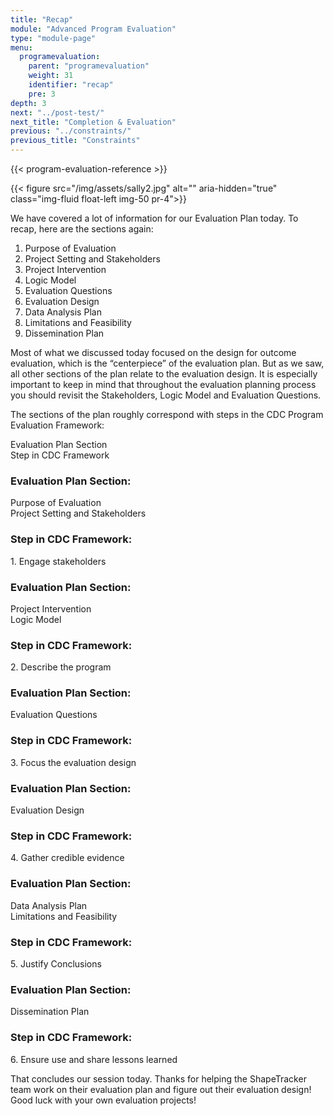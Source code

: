 ```yaml
---
title: "Recap"
module: "Advanced Program Evaluation"
type: "module-page"
menu:
  programevaluation:
    parent: "programevaluation"
    weight: 31
    identifier: "recap"
    pre: 3
depth: 3
next: "../post-test/"
next_title: "Completion & Evaluation"
previous: "../constraints/"
previous_title: "Constraints"
---
```

{{< program-evaluation-reference >}}

{{< figure src="/img/assets/sally2.jpg" alt="" aria-hidden="true" class="img-fluid float-left img-50 pr-4">}}

We have covered a lot of information for our Evaluation Plan today. To recap, here are the sections again:

<ol class="d-inline-block">
	<li>Purpose of Evaluation</li>
	<li>Project Setting and Stakeholders</li>
	<li>Project Intervention</li>
	<li>Logic Model</li>
	<li>Evaluation Questions</li>
	<li>Evaluation Design</li>
	<li>Data Analysis Plan</li>
	<li>Limitations and Feasibility</li>
	<li>Dissemination Plan</li>
</ol>

Most of what we discussed today focused on the design for outcome evaluation, which is the “centerpiece” of the evaluation plan. But as we saw, all other sections of the plan relate to the evaluation design. It is especially important to keep in mind that throughout the evaluation planning process you should revisit the Stakeholders, Logic Model and Evaluation Questions.

The sections of the plan roughly correspond with steps in the CDC Program Evaluation Framework:

<div class="row table-layout-display col-header d-none d-md-flex mr-md-5" aria-hidden="true">
    <div class="col-12 col-md-6">
        Evaluation Plan Section
    </div>
    <div class="col-12 col-md-6">
        Step in CDC Framework
    </div>
</div>
<div class="row table-layout-display mb-5 mb-md-0 mr-md-5">
    <div class="col-12 col-md-6 table-recap-module">
        <h3 class="d-block d-md-none" aria-hidden="false">Evaluation Plan Section:</h3>
        <div>Purpose of Evaluation</div>
        <div>Project Setting and Stakeholders</div>
    </div>
    <div class="col-12 col-md-6">
        <h3 class="d-block d-md-none" aria-hidden="false">Step in CDC Framework:</h3>
        <p class="pt-md-4">1. Engage stakeholders</p>
    </div>
</div>
<div class="row table-layout-display mb-5 mb-md-0 mr-md-5">
    <div class="col-12 col-md-6 table-recap-module">
        <h3 class="d-block d-md-none" aria-hidden="false">Evaluation Plan Section:</h3>
        <div>Project Intervention</div>
        <div>Logic Model</div>
    </div>
    <div class="col-12 col-md-6">
        <h3 class="d-block d-md-none" aria-hidden="false">Step in CDC Framework:</h3>
        <p class="pt-md-4">2. Describe the program</p>
    </div>
</div>
<div class="row table-layout-display mb-5 mb-md-0 mr-md-5">
    <div class="col-12 col-md-6 reg-cell">
        <h3 class="d-block d-md-none" aria-hidden="false">Evaluation Plan Section:</h3>
        <p>
        Evaluation Questions
        </p>
    </div>
    <div class="col-12 col-md-6 reg-cell">
        <h3 class="d-block d-md-none" aria-hidden="false">Step in CDC Framework:</h3>
        <p>3. Focus the evaluation design</p>
    </div>
</div>
<div class="row table-layout-display mb-5 mb-md-0 mr-md-5">
    <div class="col-12 col-md-6 reg-cell">
        <h3 class="d-block d-md-none" aria-hidden="false">Evaluation Plan Section:</h3>
        <p>
        Evaluation Design
        </p>
    </div>
    <div class="col-12 col-md-6 reg-cell">
        <h3 class="d-block d-md-none" aria-hidden="false">Step in CDC Framework:</h3>
        <p>
        4. Gather credible evidence
        </p>
    </div>
</div>
<div class="row table-layout-display mb-5 mb-md-0 mr-md-5">
    <div class="col-12 col-md-6 table-recap-module">
        <h3 class="d-block d-md-none" aria-hidden="false">Evaluation Plan Section:</h3>
        <div>Data Analysis Plan</div>
        <div>Limitations and Feasibility</div>
    </div>
    <div class="col-12 col-md-6">
        <h3 class="d-block d-md-none" aria-hidden="false">Step in CDC Framework:</h3>
        <p class="pt-md-4">5. Justify Conclusions</p>
    </div>
</div>
<div class="row table-layout-display mb-3 mr-md-5">
    <div class="col-12 col-md-6 reg-cell">
        <h3 class="d-block d-md-none" aria-hidden="false">Evaluation Plan Section:</h3>
        <p>
        Dissemination Plan
        </p>
    </div>
    <div class="col-12 col-md-6 reg-cell">
        <h3 class="d-block d-md-none" aria-hidden="false">Step in CDC Framework:</h3>
        <p>
        6. Ensure use and share lessons learned
        </p>
    </div>
</div>

That concludes our session today. Thanks for helping the ShapeTracker team work on their evaluation plan and figure out their evaluation design! Good luck with your own evaluation projects!

